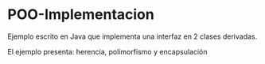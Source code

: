 POO-Implementacion
==================

Ejemplo escrito en Java que implementa una interfaz en 2 clases derivadas.

El ejemplo presenta: herencia, polimorfismo y encapsulación
